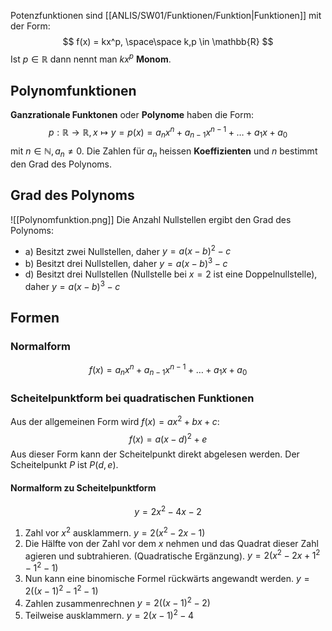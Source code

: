 Potenzfunktionen sind [[ANLIS/SW01/Funktionen/Funktion|Funktionen]] mit der Form:
$$
 f(x) = kx^p, \space\space k,p \in \mathbb{R}
$$
Ist $p \in \mathbb{R}$ dann nennt man $kx^p$ **Monom**.

## Polynomfunktionen
**Ganzrationale Funktonen** oder **Polynome** haben die Form:
$$
p:\mathbb{R}\to \mathbb{R}, x\mapsto y=p(x)=a_{n}x^{n}+a_{n-1}x^{n-1}+\dots+a_{1}x+a_{0}
$$
mit $n\in \mathbb{N}, a_{n}\ne 0$. Die Zahlen für $a_n$ heissen **Koeffizienten** und $n$ bestimmt den Grad des Polynoms. 

## Grad des Polynoms

![[Polynomfunktion.png]]
Die Anzahl Nullstellen ergibt den Grad des Polynoms:
- a) Besitzt zwei Nullstellen, daher $y=a(x-b)^2-c$
- b) Besitzt drei Nullstellen, daher $y=a(x-b)^3-c$
- d) Besitzt drei Nullstellen (Nullstelle bei $x=2$ ist eine Doppelnullstelle), daher $y=a(x-b)^3-c$

## Formen
### Normalform
$$
f(x)=a_{n}x^{n}+a_{n-1}x^{n-1}+\dots+a_{1}x+a_{0}
$$
### Scheitelpunktform bei quadratischen Funktionen
Aus der allgemeinen Form wird $f(x)=ax^2+bx+c$:
$$
f(x)= a(x-d)^2+e
$$
Aus dieser Form kann der Scheitelpunkt direkt abgelesen werden. Der Scheitelpunkt $P$ ist $P(d,e)$.
#### Normalform zu Scheitelpunktform
$$
y=2x^2-4x-2
$$
1. Zahl vor $x^2$ ausklammern. $y=2(x^2-2x-1)$
2. Die Hälfte von der Zahl vor dem $x$ nehmen und das Quadrat dieser Zahl agieren und subtrahieren. (Quadratische Ergänzung). $y = 2(x^2-2x+1^2-1^2-1)$
3. Nun kann eine binomische Formel rückwärts angewandt werden. $y=2((x-1)^2-1^2-1)$
4. Zahlen zusammenrechnen $y=2((x-1)^2-2)$
5. Teilweise ausklammern. $y=2(x-1)^2-4$


